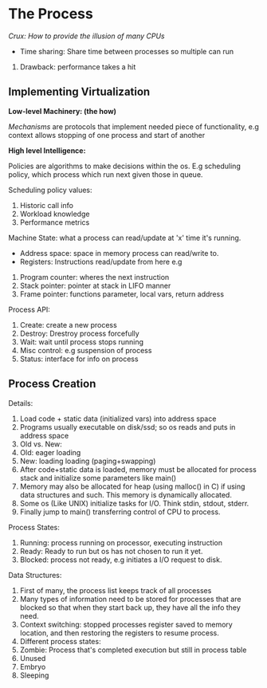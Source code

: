 # The Process

*Crux: How to provide the illusion of many CPUs*

* Time sharing: Share time between processes so multiple can run
 1. Drawback: performance takes a hit

## Implementing Virtualization

**Low-level Machinery: (the how)**

*Mechanisms* are protocols that implement needed piece of functionality, e.g
context allows stopping of one process and start of another

**High level Intelligence:**

Policies are algorithms to make decisions within the os. E.g scheduling
policy, which process which run next given those in queue.

Scheduling policy values:
1. Historic call info
1. Workload knowledge
1. Performance metrics

Machine State: what a process can read/update at 'x' time it's running.
* Address space: space in memory process can read/write to.
* Registers: Instructions read/update from here e.g
 1. Program counter: wheres the next instruction
 1. Stack pointer: pointer at stack in LIFO manner
 1. Frame pointer: functions parameter, local vars, return address

Process API:
1. Create: create a new process
1. Destroy: Drestroy process forcefully
1. Wait: wait until process stops running
1. Misc control: e.g suspension of process
1. Status: interface for info on process

## Process Creation

Details:
1. Load code + static data (initialized vars) into address space 
1. Programs usually executable on disk/ssd; so os reads and puts in address
   space
1. Old vs. New:
 1. Old: eager loading
 1. New: loading loading (paging+swapping)
1. After code+static data is loaded, memory must be allocated for process stack
   and initialize some parameters like main()
1. Memory may also be allocated for heap (using malloc() in C) if using data
   structures and such. This memory is dynamically allocated.
1. Some os (Like UNIX) initialize tasks for I/O. Think stdin, stdout, stderr.
1. Finally jump to main() transferring control of CPU to process.

Process States:
1. Running: process running on processor, executing instruction
1. Ready: Ready to run but os has not chosen to run it yet.
1. Blocked: process not ready, e.g initiates a I/O request to disk.

Data Structures:
1. First of many, the process list keeps track of all processes
1. Many types of information need to be stored for processes that are blocked so
   that when they start back up, they have all the info they need.
1. Context switching: stopped processes register saved to memory location, and
   then restoring the registers to resume process.
1. Different process states:
 1. Zombie: Process that's completed execution but still in process table
 1. Unused
 1. Embryo
 1. Sleeping
